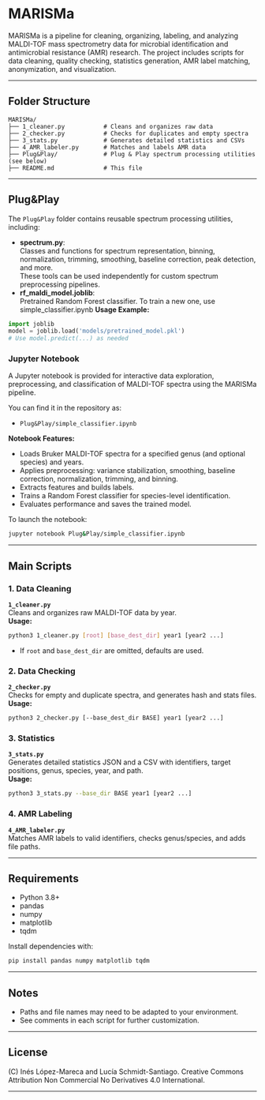 # MARISMa

MARISMa is a pipeline for cleaning, organizing, labeling, and analyzing MALDI-TOF mass spectrometry data for microbial identification and antimicrobial resistance (AMR) research. The project includes scripts for data cleaning, quality checking, statistics generation, AMR label matching, anonymization, and visualization.

---

## Folder Structure

```
MARISMa/
├── 1_cleaner.py           # Cleans and organizes raw data
├── 2_checker.py           # Checks for duplicates and empty spectra
├── 3_stats.py             # Generates detailed statistics and CSVs
├── 4_AMR_labeler.py       # Matches and labels AMR data
├── Plug&Play/             # Plug & Play spectrum processing utilities (see below)
├── README.md              # This file
```

---

## Plug&Play

The `Plug&Play` folder contains reusable spectrum processing utilities, including:

- **spectrum.py**:  
  Classes and functions for spectrum representation, binning, normalization, trimming, smoothing, baseline correction, peak detection, and more.  
  These tools can be used independently for custom spectrum preprocessing pipelines.
- **rf_maldi_model.joblib**:  
  Pretrained Random Forest classifier. To train a new one, use simple_classifier.ipynb
**Usage Example:**
```python
import joblib
model = joblib.load('models/pretrained_model.pkl')
# Use model.predict(...) as needed
```

### Jupyter Notebook

A Jupyter notebook is provided for interactive data exploration, preprocessing, and classification of MALDI-TOF spectra using the MARISMa pipeline.

You can find it in the repository as:

- `Plug&Play/simple_classifier.ipynb`

**Notebook Features:**
- Loads Bruker MALDI-TOF spectra for a specified genus (and optional species) and years.
- Applies preprocessing: variance stabilization, smoothing, baseline correction, normalization, trimming, and binning.
- Extracts features and builds labels.
- Trains a Random Forest classifier for species-level identification.
- Evaluates performance and saves the trained model.

To launch the notebook:
```sh
jupyter notebook Plug&Play/simple_classifier.ipynb
```

---

## Main Scripts

### 1. Data Cleaning

**`1_cleaner.py`**  
Cleans and organizes raw MALDI-TOF data by year.  
**Usage:**  
```sh
python3 1_cleaner.py [root] [base_dest_dir] year1 [year2 ...]
```
- If `root` and `base_dest_dir` are omitted, defaults are used.

### 2. Data Checking

**`2_checker.py`**  
Checks for empty and duplicate spectra, and generates hash and stats files.  
**Usage:**  
```sh
python3 2_checker.py [--base_dest_dir BASE] year1 [year2 ...]
```

### 3. Statistics

**`3_stats.py`**  
Generates detailed statistics JSON and a CSV with identifiers, target positions, genus, species, year, and path.  
**Usage:**  
```sh
python3 3_stats.py --base_dir BASE year1 [year2 ...]
```

### 4. AMR Labeling

**`4_AMR_labeler.py`**  
Matches AMR labels to valid identifiers, checks genus/species, and adds file paths.

---

## Requirements

- Python 3.8+
- pandas
- numpy
- matplotlib
- tqdm

Install dependencies with:
```sh
pip install pandas numpy matplotlib tqdm
```

---

## Notes

- Paths and file names may need to be adapted to your environment.
- See comments in each script for further customization.

---

## License

(C) Inés López-Mareca and Lucía Schmidt-Santiago. Creative Commons Attribution Non Commercial No Derivatives 4.0 International.

---